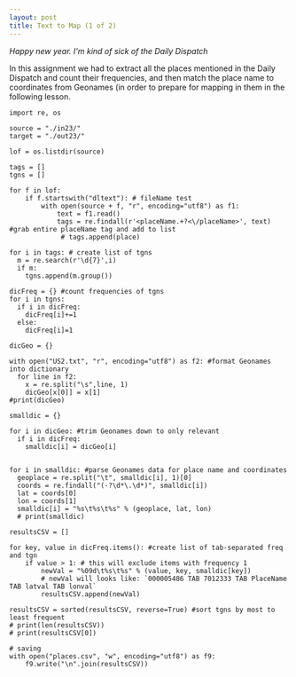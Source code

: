 ```yaml
---
layout: post
title: Text to Map (1 of 2)
---
```


_Happy new year. I'm kind of sick of the Daily Dispatch_

In this assignment we had to extract all the places mentioned in the Daily Dispatch and count their frequencies, and then match the place name to coordinates from Geonames (in order to prepare for mapping in them in the following lesson.
  
    
```
import re, os

source = "./in23/"
target = "./out23/"

lof = os.listdir(source)

tags = []
tgns = []

for f in lof:
    if f.startswith("dltext"): # fileName test        
        with open(source + f, "r", encoding="utf8") as f1:
            text = f1.read()
            tags = re.findall(r'<placeName.+?<\/placeName>', text) #grab entire placeName tag and add to list
             # tags.append(place)

for i in tags: # create list of tgns
  m = re.search(r'\d{7}',i)
  if m:
    tgns.append(m.group())

dicFreq = {} #count frequencies of tgns
for i in tgns:
  if i in dicFreq:
    dicFreq[i]+=1
  else:
    dicFreq[i]=1

dicGeo = {}

with open("US2.txt", "r", encoding="utf8") as f2: #format Geonames into dictionary
  for line in f2:
    x = re.split("\s",line, 1)
    dicGeo[x[0]] = x[1] 
#print(dicGeo)

smalldic = {}

for i in dicGeo: #trim Geonames down to only relevant
  if i in dicFreq:
    smalldic[i] = dicGeo[i]

  
for i in smalldic: #parse Geonames data for place name and coordinates
  geoplace = re.split("\t", smalldic[i], 1)[0]
  coords = re.findall("(-?\d*\.\d*)", smalldic[i])
  lat = coords[0]
  lon = coords[1]
  smalldic[i] = "%s\t%s\t%s" % (geoplace, lat, lon)
  # print(smalldic)
  
resultsCSV = []

for key, value in dicFreq.items(): #create list of tab-separated freq and tgn
    if value > 1: # this will exclude items with frequency 1
        newVal = "%09d\t%s\t%s" % (value, key, smalldic[key])
        # newVal will looks like: `000005486 TAB 7012333 TAB PlaceName TAB latval TAB lonval`
        resultsCSV.append(newVal)

resultsCSV = sorted(resultsCSV, reverse=True) #sort tgns by most to least frequent
# print(len(resultsCSV))
# print(resultsCSV[0])

# saving
with open("places.csv", "w", encoding="utf8") as f9:
    f9.write("\n".join(resultsCSV))
```
  

  
